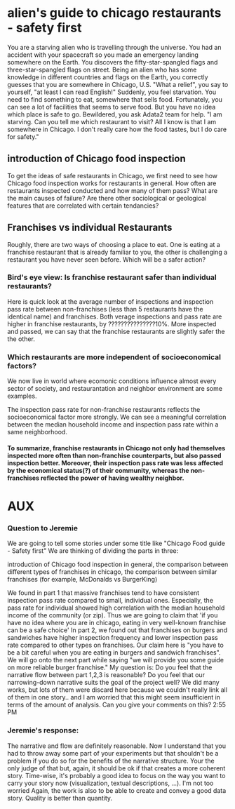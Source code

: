 # alien's guide to chicago restaurants - safety first

You are a starving alien who is travelling through the universe. You had an accident with your spacecraft so you made an emergency landing somewhere on the Earth. You discovers the fifty-star-spangled flags and three-star-spangled flags on street. Being an alien who has some knowledge in different countries and flags on the Earth, you correctly guesses that you are somewhere in Chicago, U.S. "What a relief", you say to yourself, "at least I can read English!"
Suddenly, you feel starvation. You need to find something to eat, somewhere that sells food. Fortunately, you can see a lot of facilities that seems to serve food. But you have no idea which place is safe to go. Bewildered, you ask Adata2 team for help.
"I am starving. Can you tell me which restaurant to visit? All I know is that I am somewhere in Chicago. I don't really care how the food tastes, but I do care for safety."

## introduction of Chicago food inspection
To get the ideas of safe restaurants in Chicago, we first need to see how Chicago food inspection works for restaurants in general. How often are restaurants inspected conducted and how many of them pass? What are the main causes of failure? Are there other sociological or geological features that are correlated with certain tendancies?

## Franchises vs individual Restaurants

Roughly, there are two ways of choosing a place to eat. One is eating at a franchise restaurant that is already familiar to you, the other is challenging a restaurant you have never seen before. Which will be a safer action? 

### Bird's eye view: Is franchise restaurant safer than individual restaurants?

Here is quick look at the average number of inspections and inspection pass rate between non-franchises (less than 5 restaurants have the identical name) and franchises. Both verage inspections and pass rate are higher in franchise restaurants, by ???????????????10%. More inspected and passed, we can say that the franchise restaurants are slightly safer the the other.

### Which restaurants are more independent of socioeconomical factors? 
We now live in world where ecomonic conditions influence almost every sector of society, and restaurantation and neighbor environment are some examples. 

The inspection pass rate for non-franchise restaurants reflects the socioeconomical factor more strongly. We can see a meaningful correlation between the median household income and inspection pass rate within a same neighborhood. 


#### To summarize, franchise restaurants in Chicago not only had themselves inspected more often than non-franchise counterparts, but also passed inspection better. Moreover, their inspection pass rate was less affected by the economical status(?) of their community, whereas the non-franchises reflected the power of having wealthy neighbor. 



# AUX
### Question to Jeremie

We are going to tell some stories under some title like "Chicago Food guide - Safety first"
We are thinking of dividing the parts in three: 

introduction of Chicago food inspection in general,
the comparison between different types of franchises in chicago,
the comparison between similar franchises (for example, McDonalds vs BurgerKing)

We found in part 1 that massive franchises tend to have consistent inspection pass rate compared to small, individual ones. Especially, the pass rate for individual showed high correlation with the median household income of the community (or zip). Thus we are going to claim that 'if you have no idea where you are in chicago, eating in very well-known franchise can be a safe choice'
In part 2, we found out that franchises on burgers and sandwiches have higher inspection frequency and lower inspection pass rate compared to other types on franchises. Our claim here is "you have to be a bit careful when you are eating in burgers and sandwich franchises". We will go onto the next part while saying "we will provide you some guide on more reliable burger franchise."
My question is:
Do you feel that the narrative flow between part 1,2,3 is reasonable?
Do you feel that our narrowing-down narrative suits the goal of the project well?
We did many works, but lots of them were discard here because we couldn't really link all of them in one story.. and I am worried that this might seem insufficient in terms of the amount of analysis. Can you give your comments on this?
2:55 PM

### Jeremie's response: 

The narrative and flow are definitely reasonable. Now I understand that you had to throw away some part of your experiments but that shouldn't be a problem if you do so for the benefits of the narrative structure.
Your the only judge of that but, again, it should be ok if that creates a more coherent story. Time-wise, it's probably a good idea to focus on the way you want to carry your story now (visualization, textual descriptions, ...).
I'm not too worried  Again, the work is also to be able to create and convey a good data story. Quality is better than quantity.

